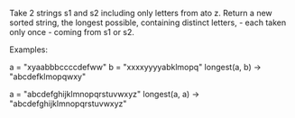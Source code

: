 Take 2 strings s1 and s2 including only letters from ato z. Return a new sorted string, the longest possible, containing distinct letters, - each taken only once - coming from s1 or s2.

Examples:

a = "xyaabbbccccdefww"
b = "xxxxyyyyabklmopq"
longest(a, b) -> "abcdefklmopqwxy"

a = "abcdefghijklmnopqrstuvwxyz"
longest(a, a) -> "abcdefghijklmnopqrstuvwxyz"
